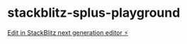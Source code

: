 # stackblitz-splus-playground

[Edit in StackBlitz next generation editor ⚡️](https://stackblitz.com/~/github.com/yony-salgado/stackblitz-splus-playground)